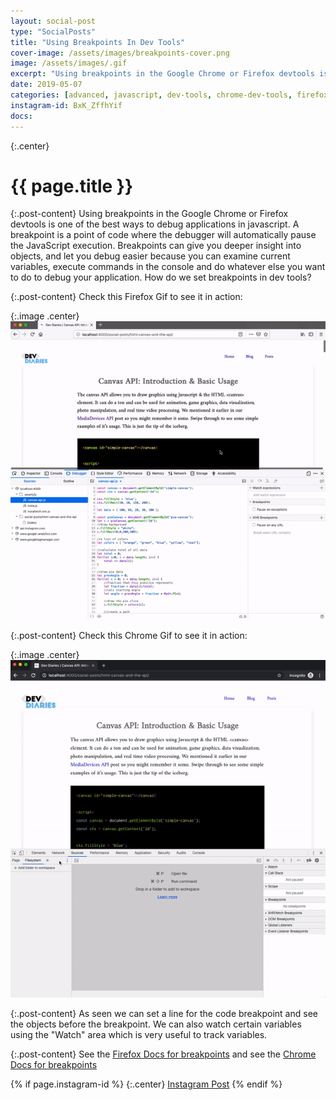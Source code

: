 ```yaml
---
layout: social-post
type: "SocialPosts"
title: "Using Breakpoints In Dev Tools"
cover-image: /assets/images/breakpoints-cover.png
image: /assets/images/.gif
excerpt: "Using breakpoints in the Google Chrome or Firefox devtools is one of the best ways to debug applications in javascript."
date: 2019-05-07
categories: [advanced, javascript, dev-tools, chrome-dev-tools, firefox-dev-tools, debugging]
instagram-id: BxK_ZffhYif
docs: 
---
```

{:.center}
# {{ page.title }}

{:.post-content}
Using breakpoints in the Google Chrome or Firefox devtools is one of the best ways to debug applications in javascript.
A breakpoint is a point of code where the debugger will automatically pause the JavaScript execution. 
Breakpoints can give you deeper insight into objects, and let you debug easier 
because you can examine current variables, execute commands in the console and do whatever 
else you want to do to debug your application. How do we set breakpoints in dev tools?

{:.post-content}
Check this Firefox Gif to see it in action:

{:.image .center}
![firefox-gif](/assets/images/firefox-breakpoints.gif)

{:.post-content}
Check this Chrome Gif to see it in action:

{:.image .center}
![chrome-gif](/assets/images/chrome-breakpoints.gif)

{:.post-content}
As seen we can set a line for the code breakpoint and see the objects before
the breakpoint. We can also watch certain variables using the "Watch" area
which is very useful to track variables.

{:.post-content}
See the <a href="https://developer.mozilla.org/en-US/docs/Tools/Debugger/How_to/Set_a_breakpoint" target="_blank">Firefox Docs for breakpoints</a>
and see the <a href="https://developers.google.com/web/tools/chrome-devtools/javascript/breakpoints" target="_blank">Chrome Docs for breakpoints</a>

{% if page.instagram-id %}
{:.center}
<a class="insta-link" href="https://www.instagram.com/p/{{page.instagram-id}}" target="_blank">Instagram Post</a>
{% endif %}
